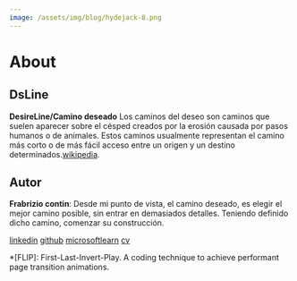```yaml
---
image: /assets/img/blog/hydejack-8.png
---
```


# About


## DsLine
**DesireLine/Camino deseado** Los caminos del deseo son caminos que suelen aparecer sobre el césped creados por la erosión causada por pasos humanos o de animales. Estos caminos usualmente representan el camino más corto o de más fácil acceso entre un origen y un destino determinados.[wikipedia].




## Autor
**Frabrizio contin**: Desde mi punto de vista, el camino deseado, es elegir el mejor camino posible, sin entrar en demasiados detalles. Teniendo definido dicho camino, comenzar su construcción.

[linkedin]
[github]
[microsoftlearn]
[cv]



[wikipedia]: https://es.wikipedia.org/wiki/Camino_del_deseo
[linkedin]: https://ar.linkedin.com/in/frabrizio-contin-24a8b949
[microsoftlearn]: https://docs.microsoft.com/en-us/users/frabriziocontin/
[github]: https://github.com/frabriziocontin
[cv]: https://drive.google.com/drive/folders/0B8oxDrEuv47VcG5JUGlOYUswNFU

*[FLIP]: First-Last-Invert-Play. A coding technique to achieve performant page transition animations.
